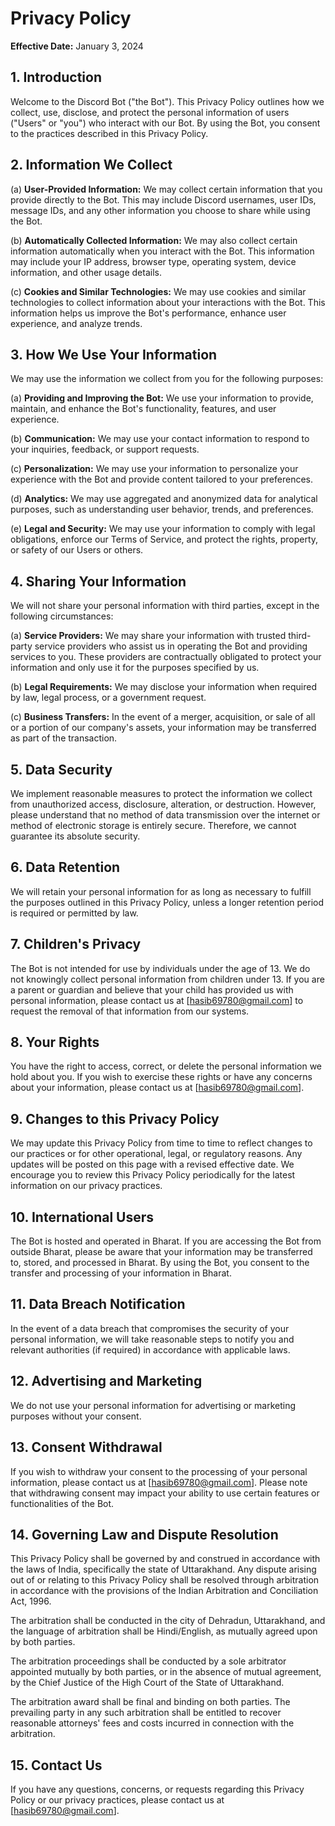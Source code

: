 # Privacy Policy

**Effective Date:** January 3, 2024

## 1. Introduction
Welcome to the Discord Bot ("the Bot"). This Privacy Policy outlines how we collect, use, disclose, and protect the personal information of users ("Users" or "you") who interact with our Bot. By using the Bot, you consent to the practices described in this Privacy Policy.

## 2. Information We Collect
(a) **User-Provided Information:** We may collect certain information that you provide directly to the Bot. This may include Discord usernames, user IDs, message IDs, and any other information you choose to share while using the Bot.

(b) **Automatically Collected Information:** We may also collect certain information automatically when you interact with the Bot. This information may include your IP address, browser type, operating system, device information, and other usage details.

(c) **Cookies and Similar Technologies:** We may use cookies and similar technologies to collect information about your interactions with the Bot. This information helps us improve the Bot's performance, enhance user experience, and analyze trends.

## 3. How We Use Your Information
We may use the information we collect from you for the following purposes:

(a) **Providing and Improving the Bot:** We use your information to provide, maintain, and enhance the Bot's functionality, features, and user experience.

(b) **Communication:** We may use your contact information to respond to your inquiries, feedback, or support requests.

(c) **Personalization:** We may use your information to personalize your experience with the Bot and provide content tailored to your preferences.

(d) **Analytics:** We may use aggregated and anonymized data for analytical purposes, such as understanding user behavior, trends, and preferences.

(e) **Legal and Security:** We may use your information to comply with legal obligations, enforce our Terms of Service, and protect the rights, property, or safety of our Users or others.

## 4. Sharing Your Information
We will not share your personal information with third parties, except in the following circumstances:

(a) **Service Providers:** We may share your information with trusted third-party service providers who assist us in operating the Bot and providing services to you. These providers are contractually obligated to protect your information and only use it for the purposes specified by us.

(b) **Legal Requirements:** We may disclose your information when required by law, legal process, or a government request.

(c) **Business Transfers:** In the event of a merger, acquisition, or sale of all or a portion of our company's assets, your information may be transferred as part of the transaction.

## 5. Data Security
We implement reasonable measures to protect the information we collect from unauthorized access, disclosure, alteration, or destruction. However, please understand that no method of data transmission over the internet or method of electronic storage is entirely secure. Therefore, we cannot guarantee its absolute security.

## 6. Data Retention
We will retain your personal information for as long as necessary to fulfill the purposes outlined in this Privacy Policy, unless a longer retention period is required or permitted by law.

## 7. Children's Privacy
The Bot is not intended for use by individuals under the age of 13. We do not knowingly collect personal information from children under 13. If you are a parent or guardian and believe that your child has provided us with personal information, please contact us at [hasib69780@gmail.com] to request the removal of that information from our systems.

## 8. Your Rights
You have the right to access, correct, or delete the personal information we hold about you. If you wish to exercise these rights or have any concerns about your information, please contact us at [hasib69780@gmail.com].

## 9. Changes to this Privacy Policy
We may update this Privacy Policy from time to time to reflect changes to our practices or for other operational, legal, or regulatory reasons. Any updates will be posted on this page with a revised effective date. We encourage you to review this Privacy Policy periodically for the latest information on our privacy practices.

## 10. International Users
The Bot is hosted and operated in Bharat. If you are accessing the Bot from outside Bharat, please be aware that your information may be transferred to, stored, and processed in Bharat. By using the Bot, you consent to the transfer and processing of your information in Bharat.

## 11. Data Breach Notification
In the event of a data breach that compromises the security of your personal information, we will take reasonable steps to notify you and relevant authorities (if required) in accordance with applicable laws.

## 12. Advertising and Marketing
We do not use your personal information for advertising or marketing purposes without your consent.

## 13. Consent Withdrawal
If you wish to withdraw your consent to the processing of your personal information, please contact us at [hasib69780@gmail.com]. Please note that withdrawing consent may impact your ability to use certain features or functionalities of the Bot.

## 14. Governing Law and Dispute Resolution
This Privacy Policy shall be governed by and construed in accordance with the laws of India, specifically the state of Uttarakhand. Any dispute arising out of or relating to this Privacy Policy shall be resolved through arbitration in accordance with the provisions of the Indian Arbitration and Conciliation Act, 1996.

The arbitration shall be conducted in the city of Dehradun, Uttarakhand, and the language of arbitration shall be Hindi/English, as mutually agreed upon by both parties.

The arbitration proceedings shall be conducted by a sole arbitrator appointed mutually by both parties, or in the absence of mutual agreement, by the Chief Justice of the High Court of the State of Uttarakhand.

The arbitration award shall be final and binding on both parties. The prevailing party in any such arbitration shall be entitled to recover reasonable attorneys' fees and costs incurred in connection with the arbitration.

## 15. Contact Us
If you have any questions, concerns, or requests regarding this Privacy Policy or our privacy practices, please contact us at [hasib69780@gmail.com].